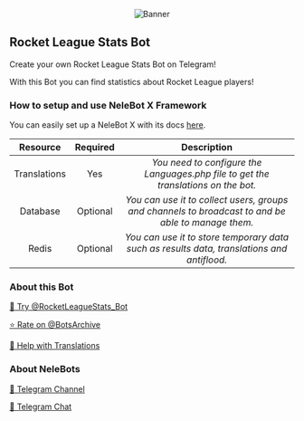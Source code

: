 <p align="center"> 
    <img src="https://telegra.ph/file/c6f991eaee574f43c8203.png" alt="Banner" /> 
</p>

## Rocket League Stats Bot

Create your own Rocket League Stats Bot on Telegram!

With this Bot you can find statistics about Rocket League players!

### How to setup and use NeleBot X Framework

You can easily set up a NeleBot X with its docs [here](https://neleb54gold.github.io/NeleBotX/).

| Resource     | Required | Description |
| :----------: | :------: | :----------:|
| Translations | Yes      | _You need to configure the Languages.php file to get the translations on the bot._ |
| Database     | Optional | _You can use it to collect users, groups and channels to broadcast to and be able to manage them._ |
| Redis        | Optional | _You can use it to store temporary data such as results data, translations and antiflood._ |

### About this Bot

[🤖 Try @RocketLeagueStats_Bot](https://t.me/RocketLeagueStats_Bot)

[⭐️ Rate on @BotsArchive](https://t.me/BotsArchive/2729)

[📲 Help with Translations](https://nelebots.oneskyapp.com/collaboration/translate/project/project/190021/)

### About NeleBots

[📢 Telegram Channel](https://t.me/NeleBots)

[👥 Telegram Chat](https://t.me/NeleBotsChat)
